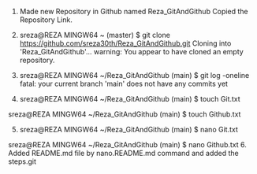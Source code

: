 1. Made new Repository in Github named Reza_GitAndGithub
   Copied the Repository Link.
2. sreza@REZA MINGW64 ~ (master)
$ git clone https://github.com/sreza30th/Reza_GitAndGithub.git
Cloning into 'Reza_GitAndGithub'...
warning: You appear to have cloned an empty repository.

3. sreza@REZA MINGW64 ~/Reza_GitAndGithub (main)
$ git log -oneline
fatal: your current branch 'main' does not have any commits yet

4. sreza@REZA MINGW64 ~/Reza_GitAndGithub (main)
$ touch Git.txt 

sreza@REZA MINGW64 ~/Reza_GitAndGithub (main)
$ touch Github.txt


5. sreza@REZA MINGW64 ~/Reza_GitAndGithub (main)
$ nano Git.txt

sreza@REZA MINGW64 ~/Reza_GitAndGithub (main)
$ nano Github.txt
6. Added README.md file by nano.README.md command and added the steps.git
